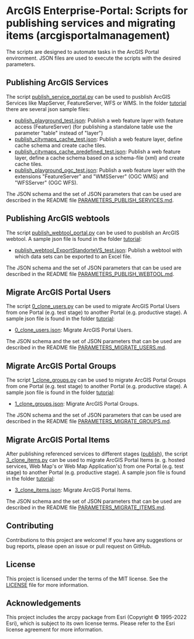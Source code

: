# ArcGIS Enterprise-Portal: Scripts for publishing services and migrating items (arcgisportalmanagement)
The scripts are designed to automate tasks in the ArcGIS Portal environment. JSON files are used to execute the scripts with the desired parameters.

## Publishing ArcGIS Services
The script [publish_service_portal.py](publish/publish_service_portal.py) can be used to pusblish ArcGIS Services like MapServer, FeatureServer, WFS or WMS. In the folder [tutorial](publish/tutorial) there are several json sample files:

- [publish_playground_test.json](publish/tutorial/publish_playground_test.json): Publish a web feature layer with feature access (FeatureServer) (for publishing a standalone table use the parameter "table" instead of "layer")
- [publish_citymaps_cache_test.json](publish/tutorial/publish_citymaps_cache_test.json): Publish a web feature layer, define cache schema and create cache tiles.
- [publish_citymaps_cache_predefined_test.json](publish/tutorial/publish_citymaps_cache_predefined_test.json): Publish a web feature layer, define a cache schema based on a schema-file (xml) and create cache tiles.
- [publish_playground_ogc_test.json](publish/tutorial/publish_playground_ogc_test.json): Publish a web feature layer with the extensions "FeatureServer" and "WMSServer" (OGC WMS) and "WFSServer" (OGC WFS).


The JSON schema and the set of JSON parameters that can be used are described in the README file [PARAMETERS_PUBLISH_SERVICES.md](publish/PARAMETERS_PUBLISH_SERVICES.md).

## Publishing ArcGIS webtools
The script [publish_webtool_portal.py](publish/publish_webtool_portal.py) can be used to pusblish an ArcGIS webtool. A sample json file is found in the folder [tutorial](publish/tutorial):

- [publish_webtool_ExportStandorteVS_test.json](publish/tutorial/publish_webtool_ExportStandorteVS_test.json): Publish a webtool with which data sets can be exported to an Excel file.

The JSON schema and the set of JSON parameters that can be used are described in the README file [PARAMETERS_PUBLISH_WEBTOOL.md](publish/PARAMETERS_PUBLISH_WEBTOOL.md).

## Migrate ArcGIS Portal Users
The script [0_clone_users.py](migrate/0_clone_users.py) can be used to migrate ArcGIS Portal Users from one Portal (e.g. test stage) to another Portal (e.g. productive stage). A sample json file is found in the folder [tutorial](migrate/tutorial):

- [0_clone_users.json](migrate/tutorial/0_clone_users.json): Migrate ArcGIS Portal Users.

The JSON schema and the set of JSON parameters that can be used are described in the README file [PARAMETERS_MIGRATE_USERS.md](migrate/PARAMETERS_MIGRATE_USERS.md).

## Migrate ArcGIS Portal Groups
The script [1_clone_groups.py](migrate/1_clone_groups.py) can be used to migrate ArcGIS Portal Groups from one Portal (e.g. test stage) to another Portal (e.g. productive stage). A sample json file is found in the folder [tutorial](migrate/tutorial):

- [1_clone_groups.json](migrate/tutorial/1_clone_groups.json): Migrate ArcGIS Portal Groups.

The JSON schema and the set of JSON parameters that can be used are described in the README file [PARAMETERS_MIGRATE_GROUPS.md](migrate/PARAMETERS_MIGRATE_GROUPS.md).

## Migrate ArcGIS Portal Items
After publishing referenced services to different stages ([publish](publish)), the script [3_clone_items.py](migrate/3_clone_items.py) can be used to migrate ArcGIS Portal Items (e. g. hosted services, Web Map's or Web Map Application's) from one Portal (e.g. test stage) to another Portal (e.g. productive stage). A sample json file is found in the folder [tutorial](migrate/tutorial):

- [3_clone_items.json](migrate/tutorial/3_clone_items.json): Migrate ArcGIS Portal Items.

The JSON schema and the set of JSON parameters that can be used are described in the README file [PARAMETERS_MIGRATE_ITEMS.md](migrate/PARAMETERS_MIGRATE_ITEMS.md).

## Contributing
Contributions to this project are welcome! If you have any suggestions or bug reports, please open an issue or pull request on GitHub.

## License
This project is licensed under the terms of the MIT license. See the [LICENSE](LICENSE.txt) file for more information.

## Acknowledgements
This project includes the arcpy package from Esri (Copyright © 1995-2022 Esri), which is subject to its own license terms. Please refer to the Esri license agreement for more information.
